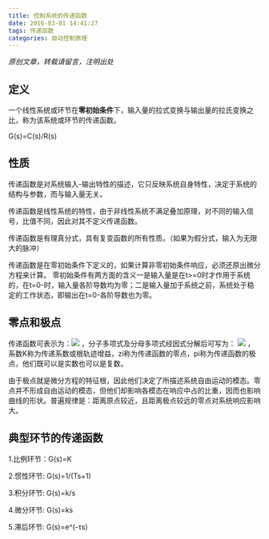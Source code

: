 ```yaml
---
title: 控制系统的传递函数
date: 2016-03-01 14:41:27
tags: 传递函数
categories: 自动控制原理
---
```


*原创文章，转载请留言，注明出处*

## 定义

一个线性系统或环节在**零初始条件**下，输入量的拉式变换与输出量的拉氏变换之比，称为该系统或环节的传递函数。

G(s)=C(s)/R(s)

## 性质

传递函数是对系统输入-输出特性的描述，它只反映系统自身特性，决定于系统的结构与参数，而与输入量无关。

传递函数是线性系统的特性，由于非线性系统不满足叠加原理，对不同的输入信号，比值不同，因此对其不定义传递函数。

传递函数是有理真分式，具有复变函数的所有性质。（如果为假分式，输入为无限大的脉冲）

传递函数是在零初始条件下定义的，如果计算非零初始条件响应，必须还原出微分方程来计算。
零初始条件有两方面的含义一是输入量是在t>=0时才作用于系统的，在t=0-时，输入量各阶导数均为零；二是输入量加于系统之前，系统处于稳定的工作状态，即输出在t=0-各阶导数也为零。

## 零点和极点

传递函数可表示为：![](http://i.imgur.com/YaX1N3r.jpg) ，分子多项式及分母多项式经因式分解后可写为： ![](http://i.imgur.com/qy19nXt.png) ，系数K称为传递系数或根轨迹增益，zi称为传递函数的零点，pi称为传递函数的极点，他们既可以是实数也可以是复数。

由于极点就是微分方程的特征根，因此他们决定了所描述系统自由运动的模态。零点并不形成自由运动的模态，但他们却影响各模态在响应中占的比重，因而也影响曲线的形状。普遍规律是：距离原点较近，且距离极点较远的零点对系统响应影响大。

## 典型环节的传递函数

1.比例环节：G(s)=K

2.惯性环节: G(s)=1/(Ts+1)

3.积分环节: G(s)=k/s

4.微分环节: G(s)=ks

5.滞后环节: G(s)=e^(-τs)


